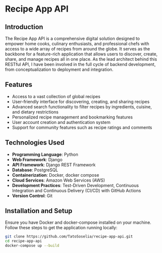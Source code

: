 # Recipe App API

## Introduction
The Recipe App API is a comprehensive digital solution designed to empower home cooks, culinary enthusiasts, and professional chefs with access to a wide array of recipes from around the globe. It serves as the backbone for a feature-rich application that allows users to discover, create, share, and manage recipes all in one place. As the lead architect behind this RESTful API, I have been involved in the full cycle of backend development, from conceptualization to deployment and integration.

## Features
- Access to a vast collection of global recipes
- User-friendly interface for discovering, creating, and sharing recipes
- Advanced search functionality to filter recipes by ingredients, cuisine, and dietary restrictions
- Personalized recipe management and bookmarking features
- User account creation and authentication system
- Support for community features such as recipe ratings and comments

## Technologies Used
- **Programming Language**: Python
- **Web Framework**: Django
- **API Framework**: Django REST Framework
- **Database**: PostgreSQL
- **Containerization**: Docker, docker compose
- **Cloud Services**: Amazon Web Services (AWS)
- **Development Practices**: Test-Driven Development, Continuous Integration and Continuous Delivery (CI/CD) with GitHub Actions
- **Version Control**: Git

## Installation and Setup
Ensure you have Docker and docker-compose installed on your machine. Follow these steps to get the application running locally:

```bash
git clone https://github.com/TatoSoselia/recipe-app-api.git
cd recipe-app-api
docker-compose up --build

